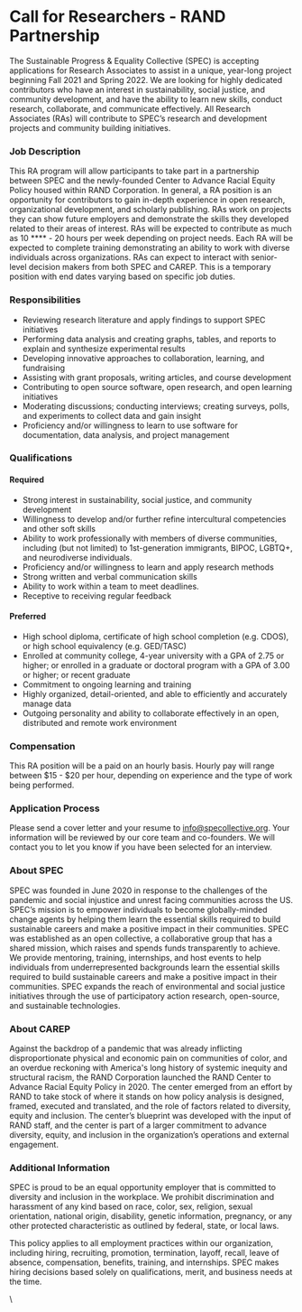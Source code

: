 # Call for Researchers - RAND Partnership

The Sustainable Progress & Equality Collective (SPEC) is accepting applications for Research Associates to assist in a unique, year-long project beginning Fall 2021 and Spring 2022. We are looking for highly dedicated contributors who have an interest in sustainability, social justice, and community development, and have the ability to learn new skills, conduct research, collaborate, and communicate effectively. All Research Associates (RAs) will contribute to SPEC’s research and development projects and community building initiatives.

### **Job Description**

This RA program will allow participants to take part in a partnership between SPEC and the newly-founded Center to Advance Racial Equity Policy housed within RAND Corporation. In general, a RA position is an opportunity for contributors to gain in-depth experience in open research, organizational development, and scholarly publishing. RAs work on projects they can show future employers and demonstrate the skills they developed related to their areas of interest. RAs will be expected to contribute as much as 10 **** - 20 hours per week depending on project needs. Each RA will be expected to complete training demonstrating an ability to work with diverse individuals across organizations. RAs can expect to interact with senior-level decision makers from both SPEC and CAREP. This is a temporary position with end dates varying based on specific job duties.

### Responsibilities

* Reviewing research literature and apply findings to support SPEC initiatives
* Performing data analysis and creating graphs, tables, and reports to explain and synthesize experimental results
* Developing innovative approaches to collaboration, learning, and fundraising
* Assisting with grant proposals, writing articles, and course development
* Contributing to open source software, open research, and open learning initiatives
* Moderating discussions; conducting interviews; creating surveys, polls, and experiments to collect data and gain insight
* Proficiency and/or willingness to learn to use software for documentation, data analysis, and project management

### **Qualifications**

#### **Required**

* Strong interest in sustainability, social justice, and community development
* Willingness to develop and/or further refine intercultural competencies and other soft skills
* Ability to work professionally with members of diverse communities, including (but not limited) to 1st-generation immigrants, BIPOC, LGBTQ+, and neurodiverse individuals.
* Proficiency and/or willingness to learn and apply research methods
* Strong written and verbal communication skills
* Ability to work within a team to meet deadlines.
* Receptive to receiving regular feedback

#### **Preferred**

* High school diploma, certificate of high school completion (e.g. CDOS), or high school equivalency (e.g. GED/TASC)
* Enrolled at community college, 4-year university with a GPA of 2.75 or higher; or enrolled in a graduate or doctoral program with a GPA of 3.00 or higher; or recent graduate
* Commitment to ongoing learning and training
* Highly organized, detail-oriented, and able to efficiently and accurately manage data
* Outgoing personality and ability to collaborate effectively in an open, distributed and remote work environment

### **Compensation**

This RA position will be a paid on an hourly basis. Hourly pay will range between $15 - $20 per hour, depending on experience and the type of work being performed.

### **Application Process**

Please send a cover letter and your resume to [info@specollective.org](mailto:info@specollective.org). Your information will be reviewed by our core team and co-founders. We will contact you to let you know if you have been selected for an interview.

### **About SPEC**

SPEC was founded in June 2020 in response to the challenges of the pandemic and social injustice and unrest facing communities across the US. SPEC’s mission is to empower individuals to become globally-minded change agents by helping them learn the essential skills required to build sustainable careers and make a positive impact in their communities. SPEC was established as an open collective, a collaborative group that has a shared mission, which raises and spends funds transparently to achieve. We provide mentoring, training, internships, and host events to help individuals from underrepresented backgrounds learn the essential skills required to build sustainable careers and make a positive impact in their communities. SPEC expands the reach of environmental and social justice initiatives through the use of participatory action research, open-source, and sustainable technologies.

### **About CAREP**

Against the backdrop of a pandemic that was already inflicting disproportionate physical and economic pain on communities of color, and an overdue reckoning with America's long history of systemic inequity and structural racism, the RAND Corporation launched the RAND Center to Advance Racial Equity Policy in 2020. The center emerged from an effort by RAND to take stock of where it stands on how policy analysis is designed, framed, executed and translated, and the role of factors related to diversity, equity and inclusion. The center’s blueprint was developed with the input of RAND staff, and the center is part of a larger commitment to advance diversity, equity, and inclusion in the organization’s operations and external engagement.

### Additional Information

SPEC is proud to be an equal opportunity employer that is committed to diversity and inclusion in the workplace. We prohibit discrimination and harassment of any kind based on race, color, sex, religion, sexual orientation, national origin, disability, genetic information, pregnancy, or any other protected characteristic as outlined by federal, state, or local laws.

This policy applies to all employment practices within our organization, including hiring, recruiting, promotion, termination, layoff, recall, leave of absence, compensation, benefits, training, and internships. SPEC makes hiring decisions based solely on qualifications, merit, and business needs at the time.



\
